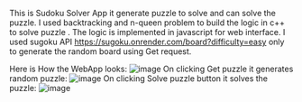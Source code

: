 This is Sudoku Solver App it generate puzzle to solve and can solve the puzzle.
I used backtracking and n-queen problem to build the logic in c++ to solve puzzle .
The logic is implemented in javascript for web interface.
I used sugoku API https://sugoku.onrender.com/board?difficulty=easy
 only to generate the random board using Get request.

Here is How the WebApp looks:
![image](https://github.com/user-attachments/assets/98414dd0-4339-48db-9989-91cd696d6676)
On clicking Get puzzle it generates random puzzle:
![image](https://github.com/user-attachments/assets/2f09bc9d-878b-4165-be06-03eb1f10fc37)
On clicking Solve puzzle button it solves the puzzle:
![image](https://github.com/user-attachments/assets/9ba2b5b9-3c0b-4d27-9823-96bff90d3a2c)

